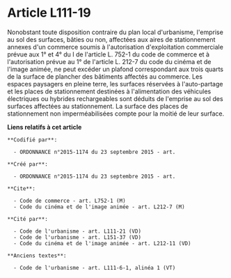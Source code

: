 # Article L111-19

Nonobstant toute disposition contraire du plan local d'urbanisme, l'emprise au sol des surfaces, bâties ou non, affectées aux
aires de stationnement annexes d'un commerce soumis à l'autorisation d'exploitation commerciale prévue aux 1° et 4° du I de
l'article L. 752-1 du code de commerce et à l'autorisation prévue au 1° de l'article L. 212-7 du code du cinéma et de l'image
animée, ne peut excéder un plafond correspondant aux trois quarts de la surface de plancher des bâtiments affectés au
commerce. Les espaces paysagers en pleine terre, les surfaces réservées à l'auto-partage et les places de stationnement
destinées à l'alimentation des véhicules électriques ou hybrides rechargeables sont déduits de l'emprise au sol des surfaces
affectées au stationnement. La surface des places de stationnement non imperméabilisées compte pour la moitié de leur
surface.

**Liens relatifs à cet article**

	**Codifié par**:

	  - ORDONNANCE n°2015-1174 du 23 septembre 2015 - art.

	**Créé par**:

	  - ORDONNANCE n°2015-1174 du 23 septembre 2015 - art.

	**Cite**:

	  - Code de commerce - art. L752-1 (M)
	  - Code du cinéma et de l'image animée - art. L212-7 (M)

	**Cité par**:

	  - Code de l'urbanisme - art. L111-21 (VD)
	  - Code de l'urbanisme - art. L151-37 (VD)
	  - Code du cinéma et de l'image animée - art. L212-11 (VD)

	**Anciens textes**:

	  - Code de l'urbanisme - art. L111-6-1, alinéa 1 (VT)
